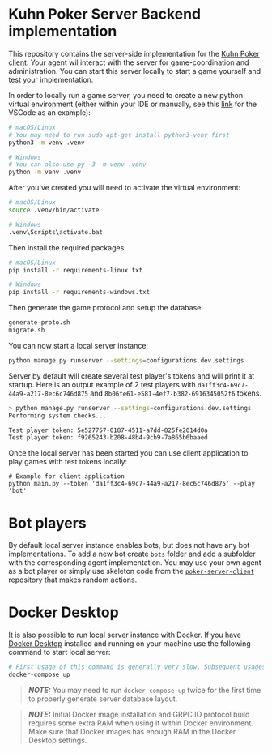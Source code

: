 # Kuhn Poker Server Backend implementation

This repository contains the server-side implementation for the [Kuhn Poker client](https://github.com/tue-5ARA0-2021-Q3/poker-server-client). Your agent wil interact with the server for game-coordination and administration. You can start this server locally to start a game yourself and test your implementation. 

In order to locally run a game server, you need to create a new python virtual environment (either within your IDE or manually, see this [link](https://code.visualstudio.com/docs/python/environments#_create-a-virtual-environment) for the VSCode as an example):

```bash
# macOS/Linux
# You may need to run sudo apt-get install python3-venv first
python3 -m venv .venv

# Windows
# You can also use py -3 -m venv .venv
python -m venv .venv
```


After you've created you will need to activate the virtual environment:
```bash
# macOS/Linux
source .venv/bin/activate

# Windows
.venv\Scripts\activate.bat
```

Then install the required packages:

```bash
# macOS/Linux
pip install -r requirements-linux.txt

# Windows
pip install -r requirements-windows.txt
```

Then generate the game protocol and setup the database: 

```bash
generate-proto.sh
migrate.sh
```

You can now start a local server instance:

```bash
python manage.py runserver --settings=configurations.dev.settings
```

Server by default will create several test player's tokens and will print it at startup. 
Here is an output example of 2 test players with `da1ff3c4-69c7-44a9-a217-8ec6c746d875` and 
`8b06fe61-e581-4ef7-b382-6916345052f6` tokens.

```bash
> python manage.py runserver --settings=configurations.dev.settings
Performing system checks...

Test player token: 5e527757-0187-4511-a7dd-825fe2014d0a
Test player token: f9265243-b208-48b4-9cb9-7a865b6baaed
```

Once the local server has been started you can use client application to play games with test tokens locally:

```
# Example for client application
python main.py --token 'da1ff3c4-69c7-44a9-a217-8ec6c746d875' --play 'bot'
```

# Bot players

By default local server instance enables bots, but does not have any bot implementations. To add a new bot create `bots` folder and add a subfolder with the corresponding agent implementation. You may use your own agent as a bot player or simply use skeleton code from the [`poker-server-client`](https://github.com/tue-5ARA0-2021-Q3/poker-server-client) repository that makes random actions.

# Docker Desktop

It is also possible to run local server instance with Docker. If you have [Docker Desktop](https://www.docker.com/products/docker-desktop) installed and running on your machine use the following command to start local server:

```bash
# First usage of this command is generally very slow. Subsequent usages will execute faster and will reuse cached docker image
docker-compose up
```

> **_NOTE:_** You may need to run `docker-compose up` twice for the first time to properly generate server database layout.

> **_NOTE:_** Initial Docker image installation and GRPC IO protocol build requires some extra RAM when using it within Docker environment. Make sure that Docker images has enough RAM in the Docker Desktop settings. 
  